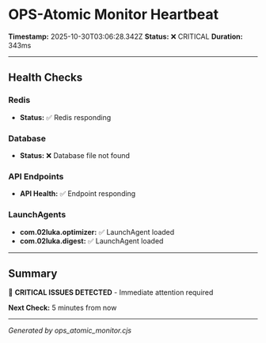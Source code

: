 # OPS-Atomic Monitor Heartbeat

**Timestamp:** 2025-10-30T03:06:28.342Z
**Status:** ❌ CRITICAL
**Duration:** 343ms

---

## Health Checks

### Redis

- **Status:** ✅ Redis responding

### Database

- **Status:** ❌ Database file not found

### API Endpoints

- **API Health:** ✅ Endpoint responding

### LaunchAgents

- **com.02luka.optimizer:** ✅ LaunchAgent loaded
- **com.02luka.digest:** ✅ LaunchAgent loaded

---

## Summary

🔴 **CRITICAL ISSUES DETECTED** - Immediate attention required

**Next Check:** 5 minutes from now

---

*Generated by ops_atomic_monitor.cjs*
